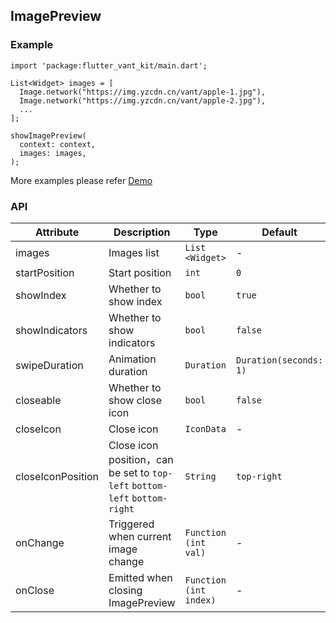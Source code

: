 ## ImagePreview

### Example

```
import 'package:flutter_vant_kit/main.dart';

List<Widget> images = [
  Image.network("https://img.yzcdn.cn/vant/apple-1.jpg"),
  Image.network("https://img.yzcdn.cn/vant/apple-2.jpg"),
  ...
];

showImagePreview(
  context: context,
  images: images,
);
```

More examples please refer [Demo](https://github.com/benjaken/flutter_vant_kit/blob/master/example/lib/routes/demoImagePreview.dart)

### API

| Attribute | Description | Type | Default |
| ------------ | ------------ | ------------ | ------------ |
| images | Images list | `List <Widget>` | - |
| startPosition | Start position | `int` | `0` |
| showIndex | Whether to show index | `bool` | `true` |
| showIndicators | Whether to show indicators | `bool` | `false` |
| swipeDuration | Animation duration | `Duration` | `Duration(seconds: 1)`|
| closeable | Whether to show close icon | `bool` | `false`|
| closeIcon | Close icon | `IconData` | -|
| closeIconPosition | Close icon position，can be set to `top-left` `bottom-left` `bottom-right` | `String` | `top-right`|
| onChange | Triggered when current image change | `Function (int val)` | - |
| onClose | Emitted when closing ImagePreview | `Function (int index)` | - |
